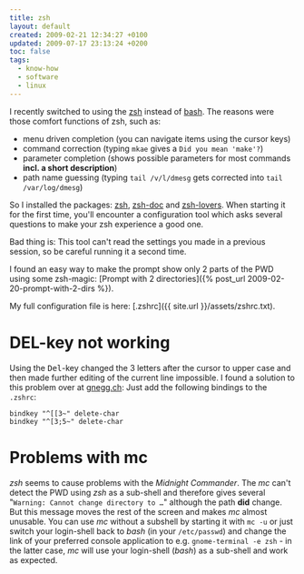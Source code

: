 ```yaml
---
title: zsh
layout: default
created: 2009-02-21 12:34:27 +0100
updated: 2009-07-17 23:13:24 +0200
toc: false
tags:
  - know-how
  - software
  - linux
---
```

I recently switched to using the [zsh](http://zsh.sf.net/) instead of [bash](http://www.gnu.org/software/bash/).
The reasons were those comfort functions of zsh, such as:

* menu driven completion (you can navigate items using the cursor keys)
* command correction (typing `mkae` gives a `Did you mean 'make'?`)
* parameter completion (shows possible parameters for most commands **incl. a short description**)
* path name guessing (typing `tail /v/l/dmesg` gets corrected into `tail /var/log/dmesg`)

So I installed the packages: [zsh](apt://zsh), [zsh-doc](apt://zsh-doc) and [zsh-lovers](apt://zsh-lovers). When
starting it for the first time, you'll encounter a configuration tool which asks several questions to make your zsh
experience a good one.

Bad thing is: This tool can't read the settings you made in a previous session, so be careful running it a second time.

I found an easy way to make the prompt show only 2 parts of the PWD using some zsh-magic: [Prompt with 2 directories]({% post_url 2009-02-20-prompt-with-2-dirs %}).

My full configuration file is here: [.zshrc]({{ site.url }}/assets/zshrc.txt).


DEL-key not working
===================

Using the <kbd>Del</kbd>-key changed the 3 letters after the cursor to upper case and then made further editing of the
current line impossible. I found a solution to this problem over at [gnegg.ch](http://www.gnegg.ch/2004/10/delete-key-in-zsh/):
Just add the following bindings to the `.zshrc`:

    bindkey "^[[3~" delete-char
    bindkey "^[3;5~" delete-char


Problems with mc
================

*zsh* seems to cause problems with the *Midnight Commander*. The *mc* can't detect the PWD using *zsh* as a sub-shell
and therefore gives several "`Warning: Cannot change directory to …`" although the path **did** change. But this
message moves the rest of the screen and makes *mc* almost unusable. You can use *mc* without a subshell by starting it
with `mc -u` or just switch your login-shell back to *bash* (in your `/etc/passwd`) and change the link of your
preferred console application to e.g. `gnome-terminal -e zsh` - in the latter case, *mc* will use your login-shell
(*bash*) as a sub-shell and work as expected.
